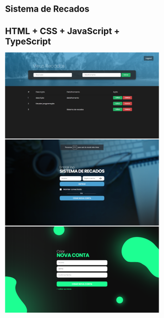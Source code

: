 # Sistema de Recados

# HTML + CSS + JavaScript + TypeScript

<img src="./src/images/preview-home.png">
<img src="./src/images/preview-login.png">
<img src="./src/images/preview-register.png">
